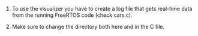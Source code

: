 1. To use the visualizer you have to create a log file that gets real-time data from the running FreeRTOS code (check cars.c).


2. Make sure to change the directory both here and in the C file.
